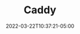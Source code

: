 ---
title: "Caddy"
date: 2022-03-22T10:37:21-05:00
draft: false
weight: 100
originalAuthor: Paul Matthews # to be set by page creator
originalAuthorGitHub: pdmxdd # to be set by page creator
reviewer: # to be set by the page reviewer
reviewerGitHub: # to be set by the page reviewer
lastEditor: # update any time edits are made after review
lastEditorGitHub: # update any time edits are made after review
lastMod: # UPDATE ANY TIME CHANGES ARE MADE
---